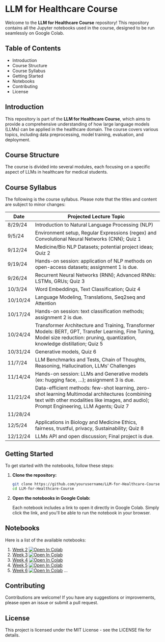 # LLM for Healthcare Course

Welcome to the **LLM for Healthcare Course** repository! This repository contains all the Jupyter notebooks used in the course, designed to be run seamlessly on Google Colab.

## Table of Contents

- Introduction
- Course Structure
- Course Syllabus
- Getting Started
- Notebooks
- Contributing
- License

## Introduction

This repository is part of the **LLM for Healthcare Course**, which aims to provide a comprehensive understanding of how large language models (LLMs) can be applied in the healthcare domain. The course covers various topics, including data preprocessing, model training, evaluation, and deployment.

## Course Structure

The course is divided into several modules, each focusing on a specific aspect of LLMs in healthcare for medical students.

## Course Syllabus

The following is the course syllabus. Please note that the titles and content are subject to minor changes:

| Date       | Projected Lecture Topic                                                                 |
|------------|-----------------------------------------------------------------------------------------|
| 8/29/24    | Introduction to Natural Language Processing (NLP)                                       |
| 9/5/24     | Environment setup, Regular Expressions (regex) and Convolutional Neural Networks (CNN); Quiz 1 |
| 9/12/24    | Medicine/Bio NLP Datasets; potential project ideas; Quiz 2                              |
| 9/19/24    | Hands-on session: application of NLP methods on open-access datasets; assignment 1 is due. |
| 9/26/24    | Recurrent Neural Networks (RNN); Advanced RNNs: LSTMs, GRUs; Quiz 3                     |
| 10/3/24    | Word Embeddings, Text Classification; Quiz 4                                            |
| 10/10/24   | Language Modeling, Translations, Seq2seq and Attention                                  |
| 10/17/24   | Hands-on session: text classification methods; assignment 2 is due.                     |
| 10/24/24   | Transformer Architecture and Training, Transformer Models: BERT, GPT, Transfer Learning, Fine Tuning, Model size reduction: pruning, quantization, knowledge distillation; Quiz 5 |
| 10/31/24   | Generative models, Quiz 6                                                               |
| 11/7/24    | LLM Benchmarks and Tests, Chain of Thoughts, Reasoning, Hallucination, LLMs’ Challenges |
| 11/14/24   | Hands-on session: LLMs and Generative models (ex: hugging face, …); assignment 3 is due. |
| 11/21/24   | Data-efficient methods: few-shot learning, zero-shot learning Multimodal architectures (combining text with other modalities like images, and audio); Prompt Engineering, LLM Agents; Quiz 7 |
| 11/28/24   |                                                                                         |
| 12/5/24    | Applications in Biology and Medicine Ethics, fairness, trustful, privacy, Sustainability; Quiz 8 |
| 12/12/24   | LLMs API and open discussion; Final project is due.                                     |


## Getting Started

To get started with the notebooks, follow these steps:

1. **Clone the repository:**

    ```bash
    git clone https://github.com/yourusername/LLM-for-Healthcare-Course.git
    cd LLM-for-Healthcare-Course
    ```

2. **Open the notebooks in Google Colab:**

    Each notebook includes a link to open it directly in Google Colab. Simply click the link, and you'll be able to run the notebook in your browser.

## Notebooks

Here is a list of the available notebooks:
<!-- xx = vafaei-ar/DSWSs/blob/master/S04/notebooks/SS01-01.ipynb TheDecodeLab/LLM-Healthcare/blob/master/notebooks/week-2.ipynb--> 
1. [Week 2](https://github.com/TheDecodeLab/LLM-Healthcare/blob/master/notebooks/week-2.ipynb) [![Open In Colab](https://colab.research.google.com/assets/colab-badge.svg)](https://colab.research.google.com/github/TheDecodeLab/LLM-Healthcare/blob/master/notebooks/week-2.ipynb)
2. [Week 3](https://github.com/TheDecodeLab/LLM-Healthcare/blob/master/notebooks/week-3.ipynb) [![Open In Colab](https://colab.research.google.com/assets/colab-badge.svg)](https://colab.research.google.com/github/TheDecodeLab/LLM-Healthcare/blob/master/notebooks/week-3.ipynb)
3. [Week 4](https://github.com/TheDecodeLab/LLM-Healthcare/blob/master/notebooks/week-4.ipynb) [![Open In Colab](https://colab.research.google.com/assets/colab-badge.svg)](https://colab.research.google.com/github/TheDecodeLab/LLM-Healthcare/blob/master/notebooks/week-4.ipynb)
4. [Week 5](https://github.com/TheDecodeLab/LLM-Healthcare/blob/master/notebooks/week-5.ipynb) [![Open In Colab](https://colab.research.google.com/assets/colab-badge.svg)](https://colab.research.google.com/github/TheDecodeLab/LLM-Healthcare/blob/master/notebooks/week-5.ipynb)
6. [Week 6](https://github.com/xx) [![Open In Colab](https://colab.research.google.com/assets/colab-badge.svg)](https://colab.research.google.com/github/xx)
...

## Contributing

Contributions are welcome! If you have any suggestions or improvements, please open an issue or submit a pull request.

## License

This project is licensed under the MIT License - see the LICENSE file for details.

